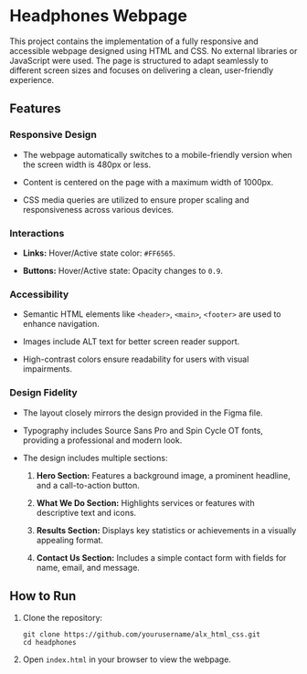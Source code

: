 # Headphones Webpage

This project contains the implementation of a fully responsive and accessible webpage designed using HTML and CSS. No external libraries or JavaScript were used. The page is structured to adapt seamlessly to different screen sizes and focuses on delivering a clean, user-friendly experience.

## Features


### Responsive Design

- The webpage automatically switches to a mobile-friendly version when the screen width is 480px or less.

- Content is centered on the page with a maximum width of 1000px.

- CSS media queries are utilized to ensure proper scaling and responsiveness across various devices. 


### Interactions

- **Links:** Hover/Active state color: `#FF6565`.

- **Buttons:** Hover/Active state: Opacity changes to `0.9`.


### Accessibility

- Semantic HTML elements like `<header>`, `<main>`, `<footer>` are used to enhance navigation.

- Images include ALT text for better screen reader support.

- High-contrast colors ensure readability for users with visual impairments.


### Design Fidelity

- The layout closely mirrors the design provided in the Figma file.

- Typography includes Source Sans Pro and Spin Cycle OT fonts, providing a professional and modern look.

- The design includes multiple sections:

    1. **Hero Section:** Features a background image, a prominent headline, and a call-to-action button.

    2. **What We Do Section:** Highlights services or features with descriptive text and icons.

    3. **Results Section:** Displays key statistics or achievements in a visually appealing format.

    4. **Contact Us Section:** Includes a simple contact form with fields for name, email, and message.


## How to Run

1. Clone the repository:
    ``` 
    git clone https://github.com/yourusername/alx_html_css.git
    cd headphones
    ```
2. Open `index.html` in your browser to view the webpage.
